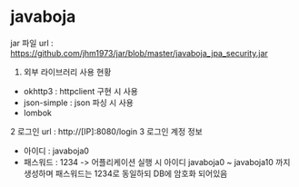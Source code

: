 # javaboja
jar 파일 url : https://github.com/jhm1973/jar/blob/master/javaboja_jpa_security.jar

1. 외부 라이브러리 사용 현황
 - okhttp3 : httpclient 구현 시 사용
 - json-simple : json 파싱 시 사용
 - lombok 
 
2 로그인 url : http://[IP]:8080/login
3 로그인 계정 정보
 - 아이디 : javaboja0
 - 패스워드 : 1234
 -> 어플리케이션 실행 시 아이디 javaboja0 ~ javaboja10 까지 생성하며 패스워드는 1234로 동일하되 DB에 암호화 되어있음
